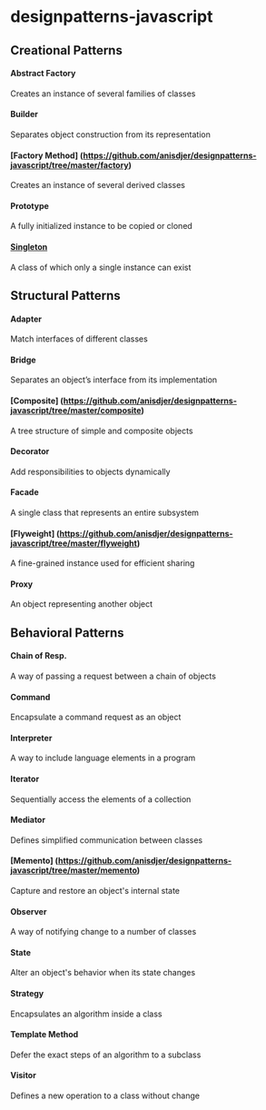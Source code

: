 designpatterns-javascript
=========================

## Creational Patterns
#### Abstract Factory
Creates an instance of several families of classes
#### Builder
Separates object construction from its representation
#### [Factory Method] (https://github.com/anisdjer/designpatterns-javascript/tree/master/factory)
Creates an instance of several derived classes
#### Prototype	
A fully initialized instance to be copied or cloned
#### [Singleton](https://github.com/anisdjer/designpatterns-javascript/tree/master/singleton)
A class of which only a single instance can exist
## Structural Patterns
#### Adapter	
Match interfaces of different classes
#### Bridge	
Separates an object’s interface from its implementation
#### [Composite] (https://github.com/anisdjer/designpatterns-javascript/tree/master/composite)	
A tree structure of simple and composite objects
#### Decorator	
Add responsibilities to objects dynamically
#### Facade	
A single class that represents an entire subsystem
#### [Flyweight] (https://github.com/anisdjer/designpatterns-javascript/tree/master/flyweight)	
A fine-grained instance used for efficient sharing
#### Proxy	
An object representing another object
## Behavioral Patterns
#### Chain of Resp.	
A way of passing a request between a chain of objects
#### Command	
Encapsulate a command request as an object
#### Interpreter	
A way to include language elements in a program
#### Iterator	
Sequentially access the elements of a collection
#### Mediator	
Defines simplified communication between classes
#### [Memento] (https://github.com/anisdjer/designpatterns-javascript/tree/master/memento)	
Capture and restore an object's internal state
#### Observer	
A way of notifying change to a number of classes
#### State	
Alter an object's behavior when its state changes
#### Strategy	
Encapsulates an algorithm inside a class
#### Template Method	
Defer the exact steps of an algorithm to a subclass
#### Visitor	
Defines a new operation to a class without change
